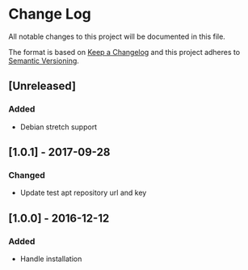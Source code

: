 # Change Log
All notable changes to this project will be documented in this file.

The format is based on [Keep a Changelog](http://keepachangelog.com/)
and this project adheres to [Semantic Versioning](http://semver.org/).

## [Unreleased]
### Added
- Debian stretch support

## [1.0.1] - 2017-09-28
### Changed
- Update test apt repository url and key

## [1.0.0] - 2016-12-12
### Added
- Handle installation
